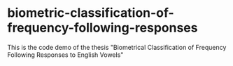 # biometric-classification-of-frequency-following-responses
This is the code demo of the thesis "Biometrical Classification of Frequency Following Responses to English Vowels"
